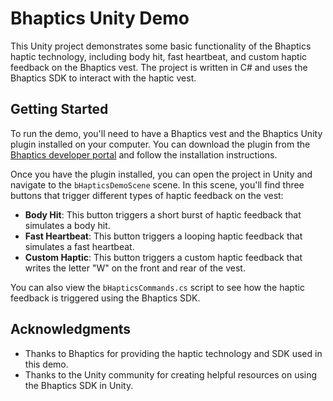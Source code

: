 # Bhaptics Unity Demo

This Unity project demonstrates some basic functionality of the Bhaptics haptic technology, including body hit, fast heartbeat, and custom haptic feedback on the Bhaptics vest. The project is written in C# and uses the Bhaptics SDK to interact with the haptic vest.

## Getting Started

To run the demo, you'll need to have a Bhaptics vest and the Bhaptics Unity plugin installed on your computer. You can download the plugin from the [Bhaptics developer portal](https://www.bhaptics.com/support/downloads) and follow the installation instructions.

Once you have the plugin installed, you can open the project in Unity and navigate to the `bHapticsDemoScene` scene. In this scene, you'll find three buttons that trigger different types of haptic feedback on the vest:

- **Body Hit**: This button triggers a short burst of haptic feedback that simulates a body hit.
- **Fast Heartbeat**: This button triggers a looping haptic feedback that simulates a fast heartbeat.
- **Custom Haptic**: This button triggers a custom haptic feedback that writes the letter "W" on the front and rear of the vest.

You can also view the `bHapticsCommands.cs` script to see how the haptic feedback is triggered using the Bhaptics SDK.

## Acknowledgments

- Thanks to Bhaptics for providing the haptic technology and SDK used in this demo.
- Thanks to the Unity community for creating helpful resources on using the Bhaptics SDK in Unity.
